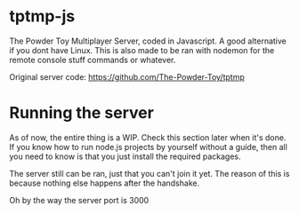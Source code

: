 # tptmp-js
The Powder Toy Multiplayer Server, coded in Javascript. A good alternative if you dont have Linux. This is also made to be ran with nodemon for the remote console stuff commands or whatever.

Original server code: https://github.com/The-Powder-Toy/tptmp

# Running the server
As of now, the entire thing is a WIP. Check this section later when it's done.
If you know how to run node.js projects by yourself without a guide, then all you need to know is that you just install the required packages.

The server still can be ran, just that you can't join it yet. The reason of this is because nothing else happens after the handshake.

Oh by the way the server port is 3000
